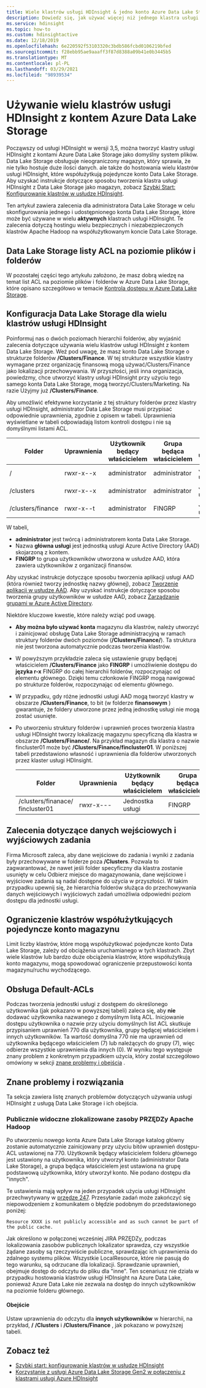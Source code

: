 ```yaml
---
title: Wiele klastrów usługi HDInsight & jedno konto Azure Data Lake Storage
description: Dowiedz się, jak używać więcej niż jednego klastra usługi HDInsight z jednym kontem Data Lake Storage
ms.service: hdinsight
ms.topic: how-to
ms.custom: hdinsightactive
ms.date: 12/18/2019
ms.openlocfilehash: 6e220592f53103320c3bdb586fcbd0106219bfed
ms.sourcegitcommit: f28ebb95ae9aaaff3f87d8388a09b41e0b3445b5
ms.translationtype: MT
ms.contentlocale: pl-PL
ms.lasthandoff: 03/29/2021
ms.locfileid: "98939534"
---
```

# <a name="use-multiple-hdinsight-clusters-with-an-azure-data-lake-storage-account"></a>Używanie wielu klastrów usługi HDInsight z kontem Azure Data Lake Storage

Począwszy od usługi HDInsight w wersji 3,5, można tworzyć klastry usługi HDInsight z kontami Azure Data Lake Storage jako domyślny system plików.
Data Lake Storage obsługuje nieograniczony magazyn, który sprawia, że nie tylko hostuje duże ilości danych. ale także do hostowania wielu klastrów usługi HDInsight, które współużytkują pojedyncze konto Data Lake Storage. Aby uzyskać instrukcje dotyczące sposobu tworzenia klastra usługi HDInsight z Data Lake Storage jako magazyn, zobacz [Szybki Start: Konfigurowanie klastrów w usłudze HDInsight](./hdinsight-hadoop-provision-linux-clusters.md).

Ten artykuł zawiera zalecenia dla administratora Data Lake Storage w celu skonfigurowania jednego i udostępnionego konta Data Lake Storage, które może być używane w wielu **aktywnych** klastrach usługi HDInsight. Te zalecenia dotyczą hostingu wielu bezpiecznych i niezabezpieczonych klastrów Apache Hadoop na współużytkowanym koncie Data Lake Storage.

## <a name="data-lake-storage-file-and-folder-level-acls"></a>Data Lake Storage listy ACL na poziomie plików i folderów

W pozostałej części tego artykułu założono, że masz dobrą wiedzę na temat list ACL na poziomie plików i folderów w Azure Data Lake Storage, które opisano szczegółowo w temacie [Kontrola dostępu w Azure Data Lake Storage](../data-lake-store/data-lake-store-access-control.md).

## <a name="data-lake-storage-setup-for-multiple-hdinsight-clusters"></a>Konfiguracja Data Lake Storage dla wielu klastrów usługi HDInsight

Poinformuj nas o dwóch poziomach hierarchii folderów, aby wyjaśnić zalecenia dotyczące używania wielu klastrów usługi HDInsight z kontem Data Lake Storage. Weź pod uwagę, że masz konto Data Lake Storage o strukturze folderów **/Clusters/Finance**. W tej strukturze wszystkie klastry wymagane przez organizację finansową mogą używać/Clusters/Finance jako lokalizacji przechowywania. W przyszłości, jeśli inna organizacja, powiedzmy, chce utworzyć klastry usługi HDInsight przy użyciu tego samego konta Data Lake Storage, mogą tworzyć/Clusters/Marketing. Na razie Użyjmy już **/Clusters/Finance**.

Aby umożliwić efektywne korzystanie z tej struktury folderów przez klastry usługi HDInsight, administrator Data Lake Storage musi przypisać odpowiednie uprawnienia, zgodnie z opisem w tabeli. Uprawnienia wyświetlane w tabeli odpowiadają listom kontroli dostępu i nie są domyślnymi listami ACL.

|Folder  |Uprawnienia  |Użytkownik będący właścicielem  |Grupa będąca właścicielem  | Nazwany użytkownik | Uprawnienia nazwanego użytkownika | Nazwana grupa | Uprawnienia grupy nazwanej |
|---------|---------|---------|---------|---------|---------|---------|---------|
|/ | rwxr-x--x  |administrator |administrator  |Jednostka usługi |--x  |FINGRP   |r-x         |
|/clusters | rwxr-x--x |administrator |administrator |Jednostka usługi |--x  |FINGRP |r-x         |
|/clusters/finance | rwxr-x--t |administrator |FINGRP  |Jednostka usługi |RWX  |-  |-     |

W tabeli,

- **administrator** jest twórcą i administratorem konta Data Lake Storage.
- Nazwa **główna usługi** jest jednostką usługi Azure Active Directory (AAD) skojarzoną z kontem.
- **FINGRP** to grupa użytkowników utworzona w usłudze AAD, która zawiera użytkowników z organizacji finansów.

Aby uzyskać instrukcje dotyczące sposobu tworzenia aplikacji usługi AAD (która również tworzy jednostkę nazwy głównej), zobacz [Tworzenie aplikacji w usłudze AAD](../active-directory/develop/howto-create-service-principal-portal.md#register-an-application-with-azure-ad-and-create-a-service-principal). Aby uzyskać instrukcje dotyczące sposobu tworzenia grupy użytkowników w usłudze AAD, zobacz [Zarządzanie grupami w Azure Active Directory](../active-directory/fundamentals/active-directory-groups-create-azure-portal.md).

Niektóre kluczowe kwestie, które należy wziąć pod uwagę.

- **Aby można było używać konta** magazynu dla klastrów, należy utworzyć i zainicjować obsługę Data Lake Storage administracyjną w ramach struktury folderów dwóch poziomów (**/Clusters/Finance/**). Ta struktura nie jest tworzona automatycznie podczas tworzenia klastrów.
- W powyższym przykładzie zaleca się ustawienie grupy będącej właścicielem **/Clusters/Finance** jako **FINGRP** i umożliwienie dostępu do **języka r-x** FINGRP do całej hierarchii folderów, rozpoczynając od elementu głównego. Dzięki temu członkowie FINGRP mogą nawigować po strukturze folderów, rozpoczynając od elementu głównego.
- W przypadku, gdy różne jednostki usługi AAD mogą tworzyć klastry w obszarze **/Clusters/Finance**, to bit (w folderze **finansowym** ) gwarantuje, że foldery utworzone przez jedną jednostkę usługi nie mogą zostać usunięte.
- Po utworzeniu struktury folderów i uprawnień proces tworzenia klastra usługi HDInsight tworzy lokalizację magazynu specyficzną dla klastra w obszarze **/Clusters/Finance/**. Na przykład magazyn dla klastra o nazwie fincluster01 może być **/Clusters/Finance/fincluster01**. W poniższej tabeli przedstawiono własność i uprawnienia dla folderów utworzonych przez klaster usługi HDInsight.

    |Folder  |Uprawnienia  |Użytkownik będący właścicielem  |Grupa będąca właścicielem  | Nazwany użytkownik | Uprawnienia nazwanego użytkownika | Nazwana grupa | Uprawnienia grupy nazwanej |
    |---------|---------|---------|---------|---------|---------|---------|---------|
    |/clusters/finanace/ fincluster01 | rwxr-x---  |Jednostka usługi |FINGRP  |- |-  |-   |-  |

## <a name="recommendations-for-job-input-and-output-data"></a>Zalecenia dotyczące danych wejściowych i wyjściowych zadania

Firma Microsoft zaleca, aby dane wejściowe do zadania i wyniki z zadania były przechowywane w folderze poza **/Clusters**. Pozwala to zagwarantować, że nawet jeśli folder specyficzny dla klastra zostanie usunięty w celu Odbierz miejsce do magazynowania, dane wejściowe i wyjściowe zadania są nadal dostępne do użycia w przyszłości. W takim przypadku upewnij się, że hierarchia folderów służąca do przechowywania danych wejściowych i wyjściowych zadań umożliwia odpowiedni poziom dostępu dla jednostki usługi.

## <a name="limit-on-clusters-sharing-a-single-storage-account"></a>Ograniczenie klastrów współużytkujących pojedyncze konto magazynu

Limit liczby klastrów, które mogą współużytkować pojedyncze konto Data Lake Storage, zależy od obciążenia uruchamianego w tych klastrach. Zbyt wiele klastrów lub bardzo duże obciążenia klastrów, które współużytkują konto magazynu, mogą spowodować ograniczenie przepustowości konta magazynu/ruchu wychodzącego.

## <a name="support-for-default-acls"></a>Obsługa Default-ACLs

Podczas tworzenia jednostki usługi z dostępem do określonego użytkownika (jak pokazano w powyższej tabeli) zaleca się, aby **nie** dodawać użytkownika nazwanego z domyślnym listą ACL. Inicjowanie dostępu użytkownika o nazwie przy użyciu domyślnych list ACL skutkuje przypisaniem uprawnień 770 dla użytkownika, grupy będącej właścicielem i innych użytkowników. Ta wartość domyślna 770 nie ma uprawnień od użytkownika będącego właścicielem (7) lub należących do grupy (7), więc odbierze wszystkie uprawnienia dla innych (0). W wyniku tego występuje znany problem z konkretnym przypadkiem użycia, który został szczegółowo omówiony w sekcji [znane problemy i obejścia](#known-issues-and-workarounds) .

## <a name="known-issues-and-workarounds"></a>Znane problemy i rozwiązania

Ta sekcja zawiera listę znanych problemów dotyczących używania usługi HDInsight z usługą Data Lake Storage i ich obejścia.

### <a name="publicly-visible-localized-apache-hadoop-yarn-resources"></a>Publicznie widoczne zlokalizowane zasoby PRZĘDZy Apache Hadoop

Po utworzeniu nowego konta Azure Data Lake Storage katalog główny zostanie automatycznie zainicjowany przy użyciu bitów uprawnień dostępu-ACL ustawionej na 770. Użytkownik będący właścicielem folderu głównego jest ustawiony na użytkownika, który utworzył konto (administrator Data Lake Storage), a grupa będąca właścicielem jest ustawiona na grupę podstawową użytkownika, który utworzył konto. Nie podano dostępu dla "innych".

Te ustawienia mają wpływ na jeden przypadek użycia usługi HDInsight przechwytywany w [przędze 247](https://hwxmonarch.atlassian.net/browse/YARN-247). Przesyłanie zadań może zakończyć się niepowodzeniem z komunikatem o błędzie podobnym do przedstawionego poniżej:

```output
Resource XXXX is not publicly accessible and as such cannot be part of the public cache.
```

Jak określono w połączonej wcześniej JIRA PRZĘDZy, podczas lokalizowania zasobów publicznych lokalizator sprawdza, czy wszystkie żądane zasoby są rzeczywiście publiczne, sprawdzając ich uprawnienia do zdalnego systemu plików. Wszystkie LocalResource, które nie pasują do tego warunku, są odrzucane dla lokalizacji. Sprawdzanie uprawnień, obejmuje dostęp do odczytu do pliku dla "inne". Ten scenariusz nie działa w przypadku hostowania klastrów usługi HDInsight na Azure Data Lake, ponieważ Azure Data Lake nie zezwala na dostęp do innych użytkowników na poziomie folderu głównego.

#### <a name="workaround"></a>Obejście

Ustaw uprawnienia do odczytu dla **innych użytkowników** w hierarchii, na przykład, **/** **/Clusters** i **/Clusters/Finance** , jak pokazano w powyższej tabeli.

## <a name="see-also"></a>Zobacz też

- [Szybki start: konfigurowanie klastrów w usłudze HDInsight](./hdinsight-hadoop-provision-linux-clusters.md)
- [Korzystanie z usługi Azure Data Lake Storage Gen2 w połączeniu z klastrami usługi Azure HDInsight](hdinsight-hadoop-use-data-lake-storage-gen2.md)